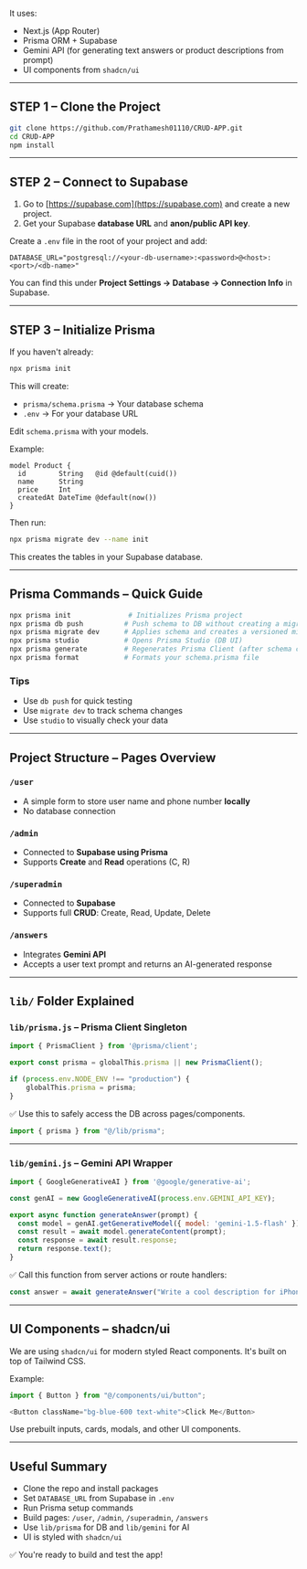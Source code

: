 It uses:

* Next.js (App Router)
* Prisma ORM + Supabase
* Gemini API (for generating text answers or product descriptions from prompt)
* UI components from `shadcn/ui`

---

## STEP 1 – Clone the Project

```bash
git clone https://github.com/Prathamesh01110/CRUD-APP.git
cd CRUD-APP
npm install
```

---

## STEP 2 – Connect to Supabase

1. Go to [https://supabase.com](https://supabase.com) and create a new project.
2. Get your Supabase **database URL** and **anon/public API key**.

Create a `.env` file in the root of your project and add:

```env
DATABASE_URL="postgresql://<your-db-username>:<password>@<host>:<port>/<db-name>"
```

You can find this under **Project Settings → Database → Connection Info** in Supabase.

---

## STEP 3 – Initialize Prisma

If you haven't already:

```bash
npx prisma init
```

This will create:

* `prisma/schema.prisma` → Your database schema
* `.env` → For your database URL

Edit `schema.prisma` with your models.

Example:

```prisma
model Product {
  id        String   @id @default(cuid())
  name      String
  price     Int
  createdAt DateTime @default(now())
}
```

Then run:

```bash
npx prisma migrate dev --name init
```

This creates the tables in your Supabase database.

---

## Prisma Commands – Quick Guide

```bash
npx prisma init              # Initializes Prisma project
npx prisma db push          # Push schema to DB without creating a migration
npx prisma migrate dev      # Applies schema and creates a versioned migration
npx prisma studio           # Opens Prisma Studio (DB UI)
npx prisma generate         # Regenerates Prisma Client (after schema change)
npx prisma format           # Formats your schema.prisma file
```

### Tips

* Use `db push` for quick testing
* Use `migrate dev` to track schema changes
* Use `studio` to visually check your data

---

## Project Structure – Pages Overview

### `/user`

* A simple form to store user name and phone number **locally**
* No database connection

### `/admin`

* Connected to **Supabase using Prisma**
* Supports **Create** and **Read** operations (C, R)

### `/superadmin`

* Connected to **Supabase**
* Supports full **CRUD**: Create, Read, Update, Delete

### `/answers`

* Integrates **Gemini API**
* Accepts a user text prompt and returns an AI-generated response

---

## `lib/` Folder Explained

### `lib/prisma.js` – Prisma Client Singleton

```js
import { PrismaClient } from '@prisma/client';

export const prisma = globalThis.prisma || new PrismaClient();

if (process.env.NODE_ENV !== "production") {
    globalThis.prisma = prisma;
}
```

✅ Use this to safely access the DB across pages/components.

```js
import { prisma } from "@/lib/prisma";
```

---

### `lib/gemini.js` – Gemini API Wrapper

```js
import { GoogleGenerativeAI } from '@google/generative-ai';

const genAI = new GoogleGenerativeAI(process.env.GEMINI_API_KEY);

export async function generateAnswer(prompt) {
  const model = genAI.getGenerativeModel({ model: 'gemini-1.5-flash' });
  const result = await model.generateContent(prompt);
  const response = await result.response;
  return response.text();
}
```

✅ Call this function from server actions or route handlers:

```js
const answer = await generateAnswer("Write a cool description for iPhone 15");
```

---

## UI Components – shadcn/ui

We are using `shadcn/ui` for modern styled React components.
It's built on top of Tailwind CSS.

Example:

```js
import { Button } from "@/components/ui/button";

<Button className="bg-blue-600 text-white">Click Me</Button>
```

Use prebuilt inputs, cards, modals, and other UI components.

---

## Useful Summary

* Clone the repo and install packages
* Set `DATABASE_URL` from Supabase in `.env`
* Run Prisma setup commands
* Build pages: `/user`, `/admin`, `/superadmin`, `/answers`
* Use `lib/prisma` for DB and `lib/gemini` for AI
* UI is styled with `shadcn/ui`

✅ You're ready to build and test the app!
